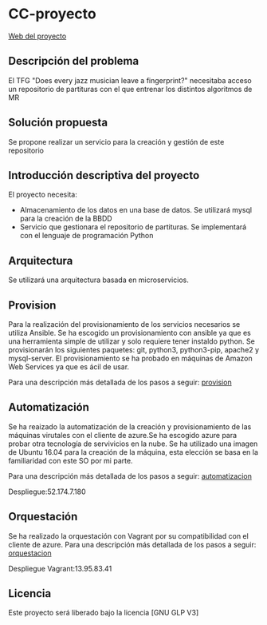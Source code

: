 # CC-proyecto

[Web del proyecto](https://lchousal.github.io/CC-proyecto/index)

## Descripción del problema

  El TFG "Does every jazz musician leave a fingerprint?" necesitaba acceso un repositorio de partituras con el que entrenar los distintos algoritmos de MR

## Solución propuesta

  Se propone realizar un servicio para la creación y gestión de este repositorio

## Introducción descriptiva del proyecto

  El proyecto necesita:

  - Almacenamiento de los datos en una base de datos. Se utilizará mysql para la creación de la BBDD
  - Servicio que gestionara el repositorio de partituras. Se implementará con el lenguaje de programación Python

## Arquitectura

  Se utilizará una arquitectura basada en microservicios.

## Provision

  Para la realización del provisionamiento de los servicios necesarios se utiliza Ansible. Se ha escogido un provisionamiento con ansible ya que es una herramienta simple de utilizar y solo requiere tener instaldo python.
  Se provisionarán los siguientes paquetes: git, python3, python3-pip, apache2 y mysql-server.
  El provisionamiento se ha probado en máquinas de Amazon Web Services ya que es ácil de usar.

  Para una descripción más detallada de los pasos a seguir: [provision](https://github.com/lchousal/CC-proyecto/blob/gh-pages/provision.md)

## Automatización

  Se ha reaizado la automatización de la creación y provisionamiento de las máquinas virutales con el cliente de azure.Se ha escogido azure para probar otra tecnología de servivicios en la nube.
  Se ha utilizado una imagen de Ubuntu 16.04 para la creación de la máquina, esta elección se basa en la familiaridad con este SO por mi parte.

  Para una descripción más detallada de los pasos a seguir: [automatizacion](https://github.com/lchousal/CC-proyecto/blob/gh-pages/automatizacion.md)

  Despliegue:52.174.7.180


## Orquestación

  Se ha realizado la orquestación con Vagrant por su compatibilidad con el cliente de azure.
  Para una descripción más detallada de los pasos a seguir: [orquestacion](https://github.com/lchousal/CC-proyecto/blob/gh-pages/orquestacion.md)

  Despliegue Vagrant:13.95.83.41
  

## Licencia

  Este proyecto será liberado bajo la licencia [GNU GLP V3]
